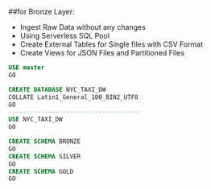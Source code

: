 ##for Bronze Layer:
- Ingest Raw Data without any changes
- Using Serverless SQL Pool
- Create External Tables for Single files with CSV Format
- Create Views for JSON Files and Partitioned Files

````sql
USE master
GO

CREATE DATABASE NYC_TAXI_DW
COLLATE Latin1_General_100_BIN2_UTF8
GO
-------------------------------------
USE NYC_TAXI_DW
GO

CREATE SCHEMA BRONZE
GO
CREATE SCHEMA SILVER
GO
CREATE SCHEMA GOLD
GO

